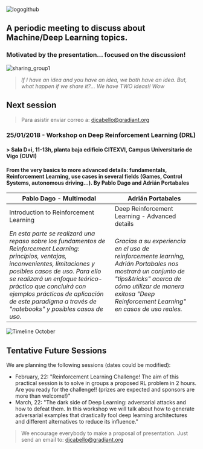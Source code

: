 ![logogithub](https://user-images.githubusercontent.com/30496090/32318047-3911142e-bfb6-11e7-847e-74eea566df28.png)

## A periodic meeting to discuss about Machine/Deep Learning topics. 
### Motivated by the presentation... focused on the discussion!
![sharing_group1](https://user-images.githubusercontent.com/30496090/31537549-e4db5ada-b002-11e7-9385-3dc08004c3e0.jpg)
> *If I have an idea and you have an idea, we both have an idea. But, what happen if we share it?... 
> We have TWO ideas!! Wow*

## Next session

> Para asistir enviar correo a: djcabello@gradiant.org

### 25/01/2018 - Workshop on Deep Reinforcement Learning (DRL)
#### > Sala D+i, 11-13h, planta baja edificio CITEXVI, Campus Universitario de Vigo (CUVI)
#### From the very basics to more advanced details: fundamentals, Reinforcement Learning, use cases in several fields (Games, Control Systems, autonomous driving...). By Pablo Dago and Adrián Portabales

Pablo Dago - Multimodal | Adrián Portabales
-------------------------- | --------------------- 
Introduction to Reinforcement Learning | Deep Reinforcement Learning - Advanced details
*En esta parte se realizará una repaso sobre los fundamentos de Reinforcement Learning: principios, ventajas, inconvenientes, limitaciones y posibles casos de uso. Para ello se realizará un enfoque teórico-práctico que concluirá con ejemplos prácticos de aplicación de este paradigma a través de "notebooks" y posibles casos de uso.* | *Gracias a su experiencia en el uso de reinforcemente learning, Adrián Portabales nos mostrará un conjunto de "tips&tricks" acerca de cómo utilizar de manera exitosa "Deep Reinforcement Learning" en casos de uso reales.*

![Timeline October](https://user-images.githubusercontent.com/30496090/31537535-d75bb76a-b002-11e7-98f1-35fb62b9ba16.png)

## Tentative Future Sessions
We are planning the following sessions (dates could be modified):
* February, 22: "Reinforcement Learning Challenge! The aim of this practical session is to solve in groups a proposed RL problem in 2 hours. Are you ready for the challenge!! (prizes are expected and sponsors are more than welcome!)"
* March, 22: "The dark side of Deep Learning: adversarial attacks and how to defeat them. In this workshop we will talk about how to generate adversarial examples that drastically fool deep learning architectures and different alternatives to reduce its influence."

> We encourage everybody to make a proposal of presentation. Just send an email to: djcabello@gradiant.org
